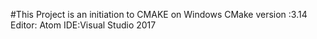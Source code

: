 #This Project is an initiation to CMAKE on Windows
CMake version :3.14
Editor: Atom
IDE:Visual Studio 2017
